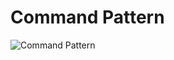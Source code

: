 # Command Pattern

![Command Pattern](https://media.geeksforgeeks.org/wp-content/uploads/20240202154433/CommandPatternExampledrawio-(3).png)